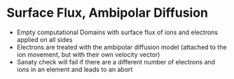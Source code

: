 # Surface Flux, Ambipolar Diffusion
* Empty computational Domains with surface flux of ions and electrons applied on all sides
* Electrons are treated with the ambipolar diffusion model (attached to the ion movement, but with their own velocity vector)
* Sanaty check will fail if there are a different number of electrons and ions in an element and leads to an abort
